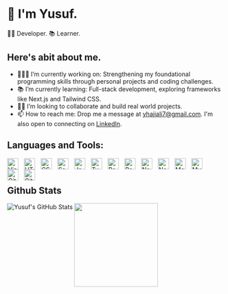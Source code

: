 # 👋 I'm Yusuf.

🧑‍💻 Developer. 📚 Learner.


## Here's abit about me.

- 👨🏽‍💻 I’m currently working on: Strengthening my foundational programming skills through personal projects and coding challenges.
- 📚 I’m currently learning: Full-stack development, exploring frameworks like Next.js and Tailwind CSS.
- 🤝🏽 I’m looking to collaborate and build real world projects.
- 📫 How to reach me: Drop me a message at yhajiali7@gmail.com. I'm also open to connecting on <a href="https://www.linkedin.com/in/yhajiali">LinkedIn</a>.


## Languages and Tools:


<img align="left" alt="Visual Studio Code" width="26px" src="https://cdn.jsdelivr.net/gh/devicons/devicon/icons/vscode/vscode-original.svg" style="padding-right:10px;" />
<img align="left" alt="HTML5" width="26px" src="https://cdn.jsdelivr.net/gh/devicons/devicon/icons/html5/html5-original.svg" style="padding-right:10px;" />
<img align="left" alt="CSS3" width="26px" src="https://cdn.jsdelivr.net/gh/devicons/devicon/icons/css3/css3-original.svg" style="padding-right:10px;" />
<img align="left" alt="Sass" width="26px" src="https://cdn.jsdelivr.net/gh/devicons/devicon/icons/tailwindcss/tailwindcss-original.svg" style="padding-right:10px;" />
<img align="left" alt="JavaScript" width="26px" src="https://cdn.jsdelivr.net/gh/devicons/devicon/icons/javascript/javascript-original.svg" style="padding-right:10px;" />
<img align="left" alt="TypeScript" width="26px" src="https://cdn.jsdelivr.net/gh/devicons/devicon/icons/typescript/typescript-original.svg" style="padding-right:10px;" />
<img align="left" alt="React" width="26px" src="https://cdn.jsdelivr.net/gh/devicons/devicon/icons/react/react-original.svg" style="padding-right:10px;" />
<img align="left" alt="Redux" width="26px" src="https://cdn.jsdelivr.net/gh/devicons/devicon/icons/redux/redux-original.svg" style="padding-right:10px;" />
<img align="left" alt="Nextjs" width="26px" src="https://cdn.jsdelivr.net/gh/devicons/devicon/icons/nextjs/nextjs-original.svg" style="padding-right:10px;" />
<img align="left" alt="Node.js" width="26px" src="https://cdn.jsdelivr.net/gh/devicons/devicon/icons/nodejs/nodejs-original.svg" style="padding-right:10px;" />
<img align="left" alt="MongoDB" width="26px" src="https://cdn.jsdelivr.net/gh/devicons/devicon/icons/mongodb/mongodb-original.svg" style="padding-right:10px;" />
<img align="left" alt="MySQL" width="26px" src="https://cdn.jsdelivr.net/gh/devicons/devicon/icons/mysql/mysql-original.svg" style="padding-right:10px;" />
<img align="left" alt="Git" width="26px" src="https://cdn.jsdelivr.net/gh/devicons/devicon/icons/git/git-original.svg" style="padding-right:10px;" />
<img align="left" alt="GitHub" width="26px" src="https://user-images.githubusercontent.com/3369400/139447912-e0f43f33-6d9f-45f8-be46-2df5bbc91289.png" style="padding-right:10px;" />

<br/><br/>

## Github Stats

<img align="left" alt="Yusuf's GitHub Stats" src="https://github-readme-stats.vercel.app/api?username=yhajiali&show_icons=true&hide_border=false&title_color=006CD2&icon_color=006CD2&bg_color=09131B&text_color=ffffff&border_color=0c1a25" />
<img style="height: 195px" src="https://github-readme-stats.vercel.app/api/top-langs/?username=yhajiali&show_icons=true&hide_border=false&title_color=006CD2&icon_color=006CD2&bg_color=09131B&text_color=ffffff&border_color=0c1a25&layout=compact"/>
